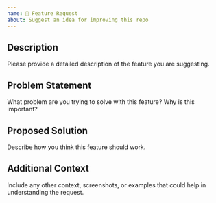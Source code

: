 ```yaml
---
name: 🧠 Feature Request
about: Suggest an idea for improving this repo
---
```


## Description

Please provide a detailed description of the feature you are suggesting.

## Problem Statement

What problem are you trying to solve with this feature? Why is this important?

## Proposed Solution

Describe how you think this feature should work.

## Additional Context

Include any other context, screenshots, or examples that could help in understanding the request.
